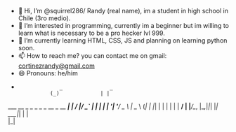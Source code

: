 - 👋 Hi, I’m @squirrel286/ Randy (real name), im a student in high school in Chile (3ro medio).
- 👀 I’m interested in programming, currently im a beginner but im willing to learn what is necessary to be a pro hecker lvl 999.
- 🌱 I’m currently learning HTML, CSS, JS and planning on learning python soon.
- 📫 How to reach me? you can contact me on gmail: cortinezrandy@gmail.com
- 😄 Pronouns: he/him
-                                                                           
                   _               _ 
                (_)             | |
 ___  __ _ _   _ _ _ __ _ __ ___| |
/ __|/ _` | | | | | '__| '__/ _ \ |
\__ \ (_| | |_| | | |  | | |  __/ |
|___/\__, |\__,_|_|_|  |_|  \___|_|
        | |                        
        |_|                        
